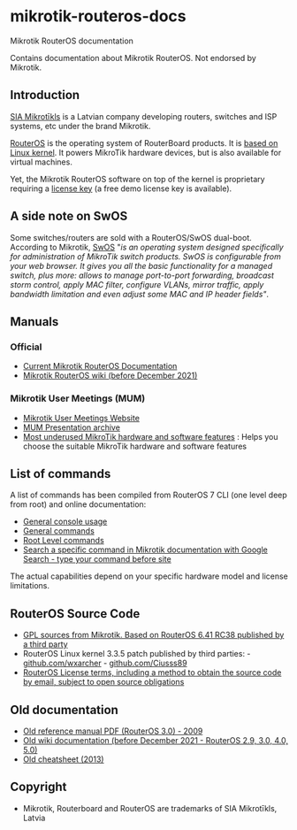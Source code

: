 # mikrotik-routeros-docs
Mikrotik RouterOS documentation

Contains documentation about Mikrotik RouterOS. Not endorsed by Mikrotik.

## Introduction
[SIA Mikrotīkls](https://mikrotik.com/aboutus) is a Latvian company developing routers, switches and ISP systems, etc under the brand Mikrotik.

[RouterOS](https://mikrotik.com/software) is the operating system of RouterBoard products. It is [based on Linux kernel](https://help.mikrotik.com/docs/display/ROS/Getting+started). It powers MikroTik hardware devices, but is also available for virtual machines.

Yet, the Mikrotik RouterOS software on top of the kernel is proprietary requiring a [license key](https://help.mikrotik.com/docs/display/ROS/RouterOS+license+keys) (a free demo license key is available). 

## A side note on SwOS

Some switches/routers are sold with a RouterOS/SwOS dual-boot. According to Mikrotik, [SwOS](https://help.mikrotik.com/docs/display/SWOS/SwOS) "*is an operating system designed specifically for administration of MikroTik switch products. SwOS is configurable from your web browser. It gives you all the basic functionality for a managed switch, plus more: allows to manage port-to-port forwarding, broadcast storm control, apply MAC filter, configure VLANs, mirror traffic, apply bandwidth limitation and even adjust some MAC and IP header fields"*.

## Manuals

### Official
- [Current Mikrotik RouterOS Documentation](https://help.mikrotik.com/docs/)
- [Mikrotik RouterOS wiki (before December 2021)](https://wiki.mikrotik.com/wiki/Main_Page)

### Mikrotik User Meetings (MUM)
- [Mikrotik User Meetings Website](https://mum.mikrotik.com/)
- [MUM Presentation archive](https://mum.mikrotik.com/archive)
- [Most underused MikroTik hardware and software features](mum/presentation_5143_1523360368.pdf) : Helps you choose the suitable MikroTik hardware and software features

## List of commands

A list of commands has been compiled from RouterOS 7 CLI (one level deep from root) and online documentation:

- [General console usage](/commands/general-console.md)
- [General commands](/commands/general-commands.md)
- [Root Level commands](/commands/root-level.md)
- [Search a specific command in Mikrotik documentation with Google Search - type your command before site](https://www.google.com/search?q=site%3Ahelp.mikrotik.com)

The actual capabilities depend on your specific hardware model and license limitations.

## RouterOS Source Code 
- [GPL sources from Mikrotik. Based on RouterOS 6.41 RC38 published by a third party](https://github.com/robimarko/routeros-GPL)
- RouterOS Linux kernel 3.3.5 patch published by third parties:
        - [github.com/wxarcher](https://github.com/wsxarcher/routeros-linux-patch/tree/master)
        - [github.com/Ciusss89](https://github.com/Ciusss89/routeros-linux-patch)
- [RouterOS License terms, including a method to obtain the source code by email, subject to open source obligations](https://mikrotik.com/downloadterms.html)

## Old documentation
- [Old reference manual PDF (RouterOS 3.0) - 2009](manual/ros_3_0_reference_manual.pdf)
- [Old wiki documentation (before December 2021 - RouterOS 2.9, 3.0, 4.0, 5.0)](https://wiki.mikrotik.com/wiki/Main_Page)
- [Old cheatsheet (2013)]()

## Copyright
- Mikrotik, Routerboard and RouterOS are trademarks of SIA Mikrotīkls, Latvia

